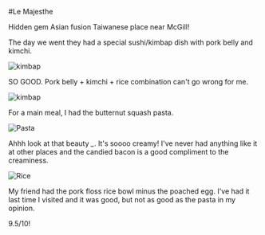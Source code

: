 #Le Majesthe

Hidden gem Asian fusion Taiwanese place near McGill!

The day we went they had a special sushi/kimbap dish with pork belly and kimchi. 

![kimbap](../images/food/montreal/le_majesthe/1.jpg "kimbap")

SO GOOD. Pork belly + kimchi + rice combination can't go wrong for me.

![](../images/food/montreal/le_majesthe/2.jpg "kimbap")

For a main meal, I had the butternut squash pasta.

![Pasta](../images/food/montreal/le_majesthe/2.jpg "Pasta")

Ahhh look at that beauty *_*. It's soooo creamy! I've never had anything like it at other places and the candied bacon is a good compliment to the creaminess.

![Rice](../images/food/montreal/le_majesthe/4.jpg "Rice")

My friend had the pork floss rice bowl minus the poached egg. I've had it last time I visited and it was good, but not as good as the pasta in my opinion.

9.5/10!